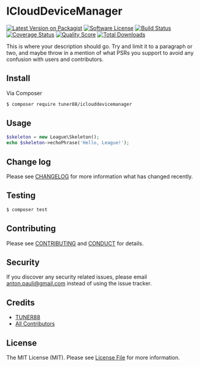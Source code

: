 # ICloudDeviceManager

[![Latest Version on Packagist][ico-version]][link-packagist]
[![Software License][ico-license]](LICENSE.md)
[![Build Status][ico-travis]][link-travis]
[![Coverage Status][ico-scrutinizer]][link-scrutinizer]
[![Quality Score][ico-code-quality]][link-code-quality]
[![Total Downloads][ico-downloads]][link-downloads]

This is where your description should go. Try and limit it to a paragraph or two, and maybe throw in a mention of what
PSRs you support to avoid any confusion with users and contributors.

## Install

Via Composer

``` bash
$ composer require tuner88/iclouddevicemanager
```

## Usage

``` php
$skeleton = new League\Skeleton();
echo $skeleton->echoPhrase('Hello, League!');
```

## Change log

Please see [CHANGELOG](CHANGELOG.md) for more information what has changed recently.

## Testing

``` bash
$ composer test
```

## Contributing

Please see [CONTRIBUTING](CONTRIBUTING.md) and [CONDUCT](CONDUCT.md) for details.

## Security

If you discover any security related issues, please email anton.pauli@gmail.com instead of using the issue tracker.

## Credits

- [TUNER88][link-author]
- [All Contributors][link-contributors]

## License

The MIT License (MIT). Please see [License File](LICENSE.md) for more information.

[ico-version]: https://img.shields.io/packagist/v/tuner88/iclouddevicemanager.svg?style=flat-square
[ico-license]: https://img.shields.io/badge/license-MIT-brightgreen.svg?style=flat-square
[ico-travis]: https://img.shields.io/travis/tuner88/iclouddevicemanager/master.svg?style=flat-square
[ico-scrutinizer]: https://img.shields.io/scrutinizer/coverage/g/tuner88/iclouddevicemanager.svg?style=flat-square
[ico-code-quality]: https://img.shields.io/scrutinizer/g/tuner88/iclouddevicemanager.svg?style=flat-square
[ico-downloads]: https://img.shields.io/packagist/dt/tuner88/iclouddevicemanager.svg?style=flat-square

[link-packagist]: https://packagist.org/packages/tuner88/iclouddevicemanager
[link-travis]: https://travis-ci.org/tuner88/iclouddevicemanager
[link-scrutinizer]: https://scrutinizer-ci.com/g/tuner88/iclouddevicemanager/code-structure
[link-code-quality]: https://scrutinizer-ci.com/g/tuner88/iclouddevicemanager
[link-downloads]: https://packagist.org/packages/tuner88/iclouddevicemanager
[link-author]: https://github.com/TUNER88
[link-contributors]: ../../contributors
